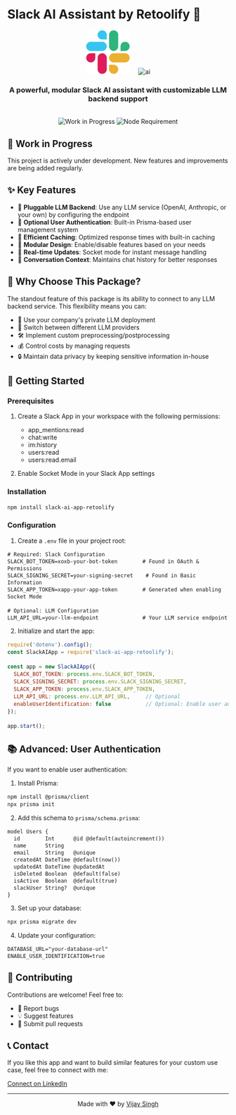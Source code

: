 # Slack AI Assistant by Retoolify 🤖

<div align="center">
  <img src="https://raw.githubusercontent.com/devicons/devicon/master/icons/slack/slack-original.svg" alt="slack" width="100" height="100"/>
  &nbsp;&nbsp;&nbsp;
  <img src="https://upload.wikimedia.org/wikipedia/commons/0/04/ChatGPT_logo.svg" alt="ai" width="100" height="100"/>
</div>

<div align="center">
  <h3>A powerful, modular Slack AI assistant with customizable LLM backend support</h3>
</div>

<br />

<div align="center">
  <img src="https://img.shields.io/badge/status-work%20in%20progress-yellow" alt="Work in Progress"/>
  <img src="https://img.shields.io/badge/node-%3E%3D14.0.0-green" alt="Node Requirement"/>
</div>

## 🚧 Work in Progress

This project is actively under development. New features and improvements are being added regularly.

## ✨ Key Features

- 🔌 **Pluggable LLM Backend**: Use any LLM service (OpenAI, Anthropic, or your own) by configuring the endpoint
- 🔐 **Optional User Authentication**: Built-in Prisma-based user management system
- 💾 **Efficient Caching**: Optimized response times with built-in caching
- 🎯 **Modular Design**: Enable/disable features based on your needs
- 🔄 **Real-time Updates**: Socket mode for instant message handling
- 📝 **Conversation Context**: Maintains chat history for better responses

## 🌟 Why Choose This Package?

The standout feature of this package is its ability to connect to any LLM backend service. This flexibility means you can:

- 🏢 Use your company's private LLM deployment
- 🔄 Switch between different LLM providers
- 🛠️ Implement custom preprocessing/postprocessing
- 💰 Control costs by managing requests
- 🔒 Maintain data privacy by keeping sensitive information in-house

## 🚀 Getting Started

### Prerequisites

1. Create a Slack App in your workspace with the following permissions:
   - app_mentions:read
   - chat:write
   - im:history
   - users:read
   - users:read.email

2. Enable Socket Mode in your Slack App settings

### Installation

```bash
npm install slack-ai-app-retoolify
```

### Configuration

1. Create a `.env` file in your project root:

```env
# Required: Slack Configuration
SLACK_BOT_TOKEN=xoxb-your-bot-token        # Found in OAuth & Permissions
SLACK_SIGNING_SECRET=your-signing-secret    # Found in Basic Information
SLACK_APP_TOKEN=xapp-your-app-token        # Generated when enabling Socket Mode

# Optional: LLM Configuration
LLM_API_URL=your-llm-endpoint              # Your LLM service endpoint
```

2. Initialize and start the app:

```javascript
require('dotenv').config();
const SlackAIApp = require('slack-ai-app-retoolify');

const app = new SlackAIApp({
  SLACK_BOT_TOKEN: process.env.SLACK_BOT_TOKEN,
  SLACK_SIGNING_SECRET: process.env.SLACK_SIGNING_SECRET,
  SLACK_APP_TOKEN: process.env.SLACK_APP_TOKEN,
  LLM_API_URL: process.env.LLM_API_URL,     // Optional
  enableUserIdentification: false           // Optional: Enable user auth
});

app.start();
```

## 📚 Advanced: User Authentication

If you want to enable user authentication:

1. Install Prisma:
```bash
npm install @prisma/client
npx prisma init
```

2. Add this schema to `prisma/schema.prisma`:
```prisma
model Users {
  id        Int      @id @default(autoincrement())
  name      String
  email     String   @unique
  createdAt DateTime @default(now())
  updatedAt DateTime @updatedAt
  isDeleted Boolean  @default(false)
  isActive  Boolean  @default(true)
  slackUser String?  @unique
}
```

3. Set up your database:
```bash
npx prisma migrate dev
```

4. Update your configuration:
```env
DATABASE_URL="your-database-url"
ENABLE_USER_IDENTIFICATION=true
```

## 🤝 Contributing

Contributions are welcome! Feel free to:
- 🐛 Report bugs
- 💡 Suggest features
- 🔧 Submit pull requests

## 📞 Contact

If you like this app and want to build similar features for your custom use case, feel free to connect with me:

[Connect on LinkedIn](https://www.linkedin.com/in/vijaysingh-softwareengineer-italy/)

---

<div align="center">
  Made with ❤️ by <a href="https://www.linkedin.com/in/vijaysingh-softwareengineer-italy/">Vijay Singh</a>
</div>
